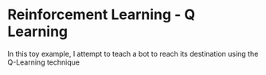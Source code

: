# Reinforcement Learning - Q Learning

In this toy example, I attempt to teach a bot to reach its destination using the Q-Learning technique

